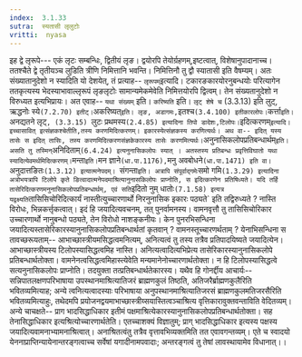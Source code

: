 ```yaml
---
index:  3.1.33
sutra:  स्यतासी लृलुटोः
vritti:  nyasa
---
```


इह द्वे लृरूपे--- एकं लृटः सम्बन्धिः, द्वितीयं लृङ। द्वयोरपि तेयोर्ग्रहणम्,इष्टत्वात्, विशेषानुपादानाच्च। ततश्चैते द्वे तृतीयञ्च लुडिति त्रीणि निमित्तानि भवन्ति। निमित्तिनौ तु द्वौ स्यातासी इति वैषम्यम्। अतः संख्यातानुदेशो न स्यादिति यो देशयेत्, तं प्रत्याह-- `लृरूपम्`इत्यादि। टकारङकारयोरनुबन्धयोः परित्यागेन ततकृत्यस्य भेदस्याभावाल्लृरूपं लृङलृटोः सामान्यमेकमेवेति निमित्तयोरपि द्वित्वम्। तेन संख्यतानुदेशो न विरुध्यत इत्यभिप्रायः। अत एवाह-- `यथा संख्यम्` इति। `करिष्यति` इति। `लृट् शेषे च` (3.3.13) इति लुट्, ऋद्धनोः स्ये` (7.2.70) इतीट्। `अकरिष्यत्` इति। लृङ, अडागमः, `इतश्च` (3.4.100) इतीकारलोपः। `कर्त्ता` इति। `अनद्यतने लृट्`, (3.3.15) `लुटः प्रथमस्य` (2.4.85) इत्यादिना तिपो डादेशः,टिलोपः। `इदित्करणम्` इत्यादि। इच्चासावित् इत्संज्ञकश्चेतीति,तस्य करणमिदित्करणम्। इकारस्येत्संज्ञकस्य करणित्यर्थः। अथ वा-- इदित् यस्य तासेः स इदित् तासिः, तस्य करणमिदित्करणसंज्ञकेकारस्य तासेः करणमित्यर्थः। `अनुनासिकलोपप्रतिबन्धार्थम्` इति। असति तु तस्मिन् `अनिदिताम्` (6.4.24) इत्यनुनासिकलोपः स्यात् । अतस्तस्य प्रतिबन्धः प्रवृत्तिविघातो यथा स्यादित्येवमर्थमिदित्करणम्। `मन्ता` इति। `मन ज्ञाने` (धा.पा.1176), `मनु अवबोधने`(धा.पा.1471) इति वा। `अनुदात्तङितः`(1.3.12) इत्यात्मनेपदम्। `संगन्ता` इति। अत्रापि संपूर्वाद्गमेः `समो गमि` (1.3.29) इत्यादिना अत्रोभयत्रापि टिलोपे कृते ङित्वादात्मनेपदमाश्रित्यानुनासकिलोपः प्राप्नोति, स इदित्करणेन प्रतिषिध्यते। यदि तर्हि तासेरिदित्करणमनुनासिकलोपप्रतिबन्धार्थम्, एवं सति `इदितो नुम् धातोः` (7.1.58) इत्यत्र यद्वक्ष्यति `तासिसिचोरिदित्कार्यं नास्तीत्युच्चारणार्थो निरनुनासिक इकारः पठ्यते` इति तद्विरुध्यते ? नास्ति विरोधः, भिन्नकर्त्तृकत्वात्। इदं हि जयादित्यवचनम्, तत् पुनर्वामनस्य। वामनवृत्तौ तु तासिसिचोरिकार उच्चारणार्थो नानुबन्धो पठ्यते, तेन विरोधो नाशङ्कनीयः। केन पुनरभिसन्धिना जयादित्यस्तासेरिकारस्यानुनासिकलोपप्रतिबन्धार्थतां कृतवान् ? वामनस्तूच्चारणर्थताम् ? येनाभिसन्धिना स तावच्छरूयताम्-- आभाच्छास्त्रीयमसिद्धत्वमनित्यम्, अनित्यत्वं तु तस्य तत्रैव प्रतिपादयिष्यते जयादित्येन। आभाच्छास्त्रीयस्य टिलोपस्यासिद्धत्वमिह नास्ति। अनित्यत्वादित्यभिप्रेत्य तासेरिकारस्यानुनासिकलोपे प्रतिबन्धार्थतोक्ता। वामनेनत्वसिद्धत्वमिहास्त्येवेति मन्यमानेनोच्चारणार्थतोक्ता। न हि टिलोपस्यासिद्धत्वे सत्यनुनासिकलोपः प्राप्नोति। तदयुक्ता तत्प्रतिबन्धार्थतेकारस्य। यथैव हि गोनर्द्दीय आचार्यः-- सन्निपातलक्षणपरिभाषाया उपस्थानमाश्रित्यातिजरं ब्राह्मणकुलं तिष्ठति, अतिजरैर्ब्राह्मणकुलैरिति भवितव्यमित्याह; अन्ये त्वनित्यत्वादस्याः परिभाषाया अनुपस्थानमाश्रित्यातिजरसं ब्राह्मणकुलमतिजरसैरिति भवितव्यमित्याहुः, तथेदमपि प्रयोजनद्वयमाभाच्छास्त्रीय्सयास्तित्वञ्चाश्रित्य वृत्तिकारावुक्तवन्ताविति वेदितव्यम्।
अन्ये चाचक्षते-- प्राग भादसिद्धाधिकार इतीमं पक्षमाश्रित्येकारस्यानुनासिकलोपप्रतिबन्धार्थतोक्ता। सह तेनासिद्धाधिकार इत्यश्रित्योच्चारणार्थतेति। एतच्चाशक्यं विज्ञातुम्; प्राग् भादसिद्धाधिकार इत्यस्य पक्षस्य जयादित्यवामनाभ्यामनाश्रित्वात्। अनाश्रितत्वंतु तत्रैव वृत्तावभिव्यक्तमिति तत एवावगन्तव्यम्। एते च स्वादयो येननाप्राप्तिन्यायेनान्तरङ्गत्वाच्च सर्वेषां यगादीनामपवादाः; अन्तरङ्गत्वं तु तेषां लावस्थायामेव विधानात्।।


